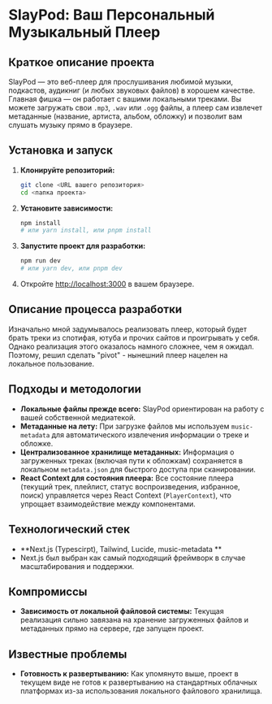 # SlayPod: Ваш Персональный Музыкальный Плеер

## Краткое описание проекта

SlayPod — это веб-плеер для прослушивания любимой музыки, подкастов, аудикниг (и любых звуковых файлов) в хорошем качестве. Главная фишка — он работает с вашими локальными треками. Вы можете загружать свои `.mp3`, `.wav` или `.ogg` файлы, а плеер сам извлечет метаданные (название, артиста, альбом, обложку) и позволит вам слушать музыку прямо в браузере.

## Установка и запуск

1.  **Клонируйте репозиторий:**
    ```bash
    git clone <URL вашего репозитория>
    cd <папка проекта>
    ```
2.  **Установите зависимости:**
    ```bash
    npm install
    # или yarn install, или pnpm install
    ```
3.  **Запустите проект для разработки:**
    ```bash
    npm run dev
    # или yarn dev, или pnpm dev
    ```
4.  Откройте [http://localhost:3000](http://localhost:3000) в вашем браузере.

## Описание процесса разработки
Изначально мной задумывалось реализовать плеер, который будет брать треки из спотифая, ютуба и прочих сайтов и проигрывать у себя. Однако реализация этого оказалось намного сложнее, чем я ожидал. Поэтому, решил сделать "pivot" - нынешний плеер нацелен на локальное пользование.

## Подходы и методологии

*   **Локальные файлы прежде всего:** SlayPod ориентирован на работу с вашей собственной медиатекой.
*   **Метаданные на лету:** При загрузке файлов мы используем `music-metadata` для автоматического извлечения информации о треке и обложке.
*   **Централизованное хранилище метаданных:** Информация о загруженных треках (включая пути к обложкам) сохраняется в локальном `metadata.json` для быстрого доступа при сканировании.
*   **React Context для состояния плеера:** Все состояние плеера (текущий трек, плейлист, статус воспроизведения, избранное, поиск) управляется через React Context (`PlayerContext`), что упрощает взаимодействие между компонентами.

## Технологический стек

*   **Next.js (Typescirpt), Tailwind, Lucide, music-metadata  ** 
*   Next.js был выбран как самый подходящий фреймворк в случае масштабирования и поддержки. 

## Компромиссы

*   **Зависимость от локальной файловой системы:** Текущая реализация сильно завязана на хранение загруженных файлов и метаданных прямо на сервере, где запущен проект.


## Известные проблемы

*   **Готовность к развертыванию:** Как упомянуто выше, проект в текущем виде не готов к развертыванию на стандартных облачных платформах из-за использования локального файлового хранилища.
